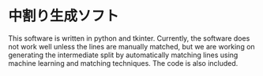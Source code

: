 # 中割り生成ソフト
This software is written in python and tkinter.
Currently, the software does not work well unless the lines are manually matched, but we are working on generating the intermediate split by automatically matching lines using machine learning and matching techniques.
The code is also included.
